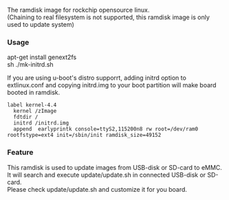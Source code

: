 The ramdisk image for rockchip opensource linux.  
(Chaining to real filesystem is not supported, this ramdisk image is only used to update system)

### Usage ###
apt-get install genext2fs  
sh ./mk-initrd.sh

If you are using u-boot's distro supporrt, adding initrd option to extlinux.conf and copying initrd.img to your boot partition will make board booted in ramdisk.

```
label kernel-4.4
  kernel /zImage
  fdtdir /
  initrd /initrd.img
  append  earlyprintk console=ttyS2,115200n8 rw root=/dev/ram0 rootfstype=ext4 init=/sbin/init ramdisk_size=49152 
```

### Feature ###

This ramdisk is used to update images from USB-disk or SD-card to eMMC.  
It will search and execute update/update.sh in connected USB-disk or SD-card.  
Please check update/update.sh and customize it for you board.  

